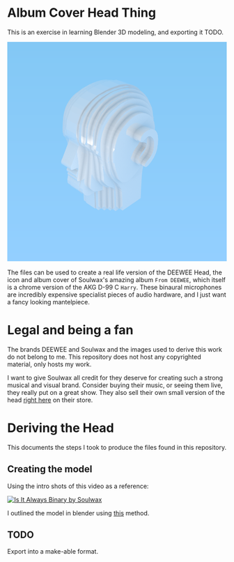 # Album Cover Head Thing

This is an exercise in learning Blender 3D modeling, and exporting it TODO.

![A Render of the head](exports/render.png)

The files can be used to create a real life version of the DEEWEE Head,
the icon and album cover of Soulwax's amazing album `From DEEWEE`,
which itself is a chrome version of the AKG D-99 C `Harry`.
These binaural microphones are incredibly expensive specialist pieces of audio hardware,
and I just want a fancy looking mantelpiece.

# Legal and being a fan

The brands DEEWEE and Soulwax and the images used to derive this work do not belong to me.
This repository does not host any copyrighted material, only hosts my work.

I want to give Soulwax all credit for they deserve for creating such a strong musical and visual brand.
Consider buying their music, or seeing them live, they really put on a great show.
They also sell their own small version of the head
[right here](https://store.soulwax.com/products/deewee-chrome-head-keyring) on their store.

# Deriving the Head

This documents the steps I took to produce the files found in this repository.

## Creating the model

Using the intro shots of this video as a reference:

[![Is It Always Binary by Soulwax](https://img.youtube.com/vi/aLnzrkVbHgs/0.jpg)](https://www.youtube.com/watch?v=aLnzrkVbHgs)

I outlined the model in blender using [this](https://en.wikibooks.org/wiki/Blender_3D:_Noob_to_Pro/Modeling_a_Wolf_from_Guide_Images) method.

## TODO

Export into a make-able format.
